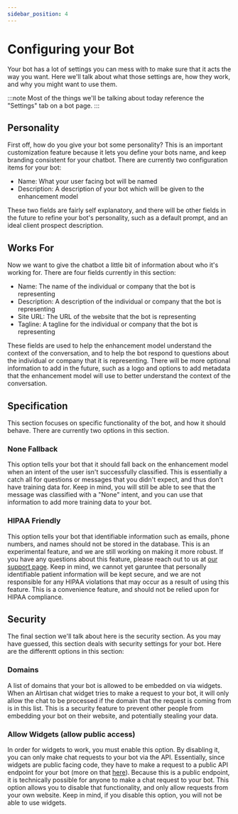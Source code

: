 ```yaml
---
sidebar_position: 4
---
```


# Configuring your Bot
Your bot has a lot of settings you can mess with to make sure that it acts the way you want. Here we'll talk about what those settings are, how they work, and why you might want to use them.

:::note
Most of the things we'll be talking about today reference the "Settings" tab on a bot page.
:::
## Personality
First off, how do you give your bot some personality? This is an important customization feature because it lets you define your bots name, and keep branding consistent for your chatbot. There are currently two configuration items for your bot:

- Name: What your user facing bot will be named
- Description: A description of your bot which will be given to the enhancement model

These two fields are fairly self explanatory, and there will be other fields in the future to refine your bot's personality, such as a default prompt, and an ideal client prospect description.

## Works For
Now we want to give the chatbot a little bit of information about who it's working for. There are four fields currently in this section:

- Name: The name of the individual or company that the bot is representing
- Description: A description of the individual or company that the bot is representing
- Site URL: The URL of the website that the bot is representing
- Tagline: A tagline for the individual or company that the bot is representing

These fields are used to help the enhancement model understand the context of the conversation, and to help the bot respond to questions about the individual or company that it is representing. There will be more optional information to add in the future, such as a logo and options to add metadata that the enhancement model will use to better understand the context of the conversation.

## Specification
This section focuses on specific functionality of the bot, and how it should behave. There are currently two options in this section.

### None Fallback
This option tells your bot that it should fall back on the enhancement model when an intent of the user isn't successfully classified. This is essentially a catch all for questions or messages that you didn't expect, and thus don't have training data for. Keep in mind, you will still be able to see that the message was classified with a "None" intent, and you can use that information to add more training data to your bot.

### HIPAA Friendly
This option tells your bot that identifiable information such as emails, phone numbers, and names should not be stored in the database. This is an experimental feature, and we are still working on making it more robust. If you have any questions about this feature, please reach out to us at [our support page](https://airtisan.app/help/support). Keep in mind, we cannot yet garuntee that personally identifiable patient information will be kept secure, and we are not responsible for any HIPAA violations that may occur as a result of using this feature. This is a convenience feature, and should not be relied upon for HIPAA compliance.

## Security
The final section we'll talk about here is the security section. As you may have guessed, this section deals with security settings for your bot. Here are the differentt options in this section:

### Domains
A list of domains that your bot is allowed to be embedded on via widgets. When an AIrtisan chat widget tries to make a request to your bot, it will only allow the chat to be processed if the domain that the request is coming from is in this list. This is a security feature to prevent other people from embedding your bot on their website, and potentially stealing your data.

### Allow Widgets (allow public access)
In order for widgets to work, you must enable this option. By disabling it, you can only make chat requests to your bot via the API. Essentially, since widgets are public facing code, they have to make a request to a public API endpoint for your bot (more on that [here](/docs/using-the-api/)). Because this is a public endpoint, it is technically possible for anyone to make a chat request to your bot. This option allows you to disable that functionality, and only allow requests from your own website. Keep in mind, if you disable this option, you will not be able to use widgets.
